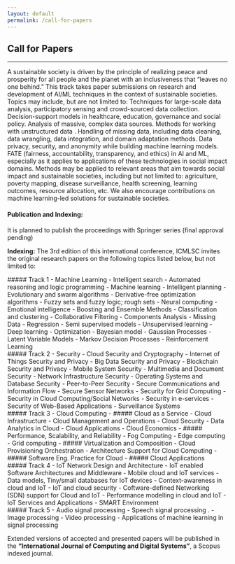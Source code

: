```yaml
---
layout: default
permalink: /call-for-papers
---
```

## Call for Papers
---

A sustainable society is driven by the principle of realizing peace and prosperity for all people and the planet with an inclusiveness that “leaves no one behind.”
This track takes paper submissions on research and development of AI/ML techniques in the context of sustainable societies. Topics may include, but are not limited to:
Techniques for large-scale data analysis, participatory sensing and crowd-sourced data collection. 
Decision-support models in healthcare, education, governance and social policy.
Analysis of massive, complex data sources.
Methods for working with unstructured data .
Handling of missing data, including data cleaning, data wrangling, data integration, and domain adaptation methods.
Data privacy, security, and anonymity while building machine learning models.
FATE (fairness, accountability, transparency, and ethics) in AI and ML, especially as it applies to applications of these technologies in social impact domains.
Methods may be applied to relevant areas that aim towards social impact and sustainable societies, including but not limited to: agriculture, poverty mapping, disease surveillance, health screening, learning outcomes, resource allocation, etc. 
We also encourage contributions on machine learning-led solutions for sustainable societies.

#### Publication and Indexing:

It is planned to publish the proceedings with Springer series (final approval pending)

**Indexing:** The 3rd edition of this international conference, ICMLSC invites the original research papers on the following topics listed below, but not limited to:
<div class="row">
<div class="col-md-4" markdown="1">
##### Track 1 - Machine Learning
- Intelligent search
- Automated reasoning and logic programming
- Machine learning
- Intelligent planning
- Evolutionary and swarm algorithms
- Derivative-free optimization algorithms
- Fuzzy sets and fuzzy logic; rough sets
- Neural computing
- Emotional intelligence
- Boosting and Ensemble Methods
- Classification and clustering
- Collaborative Filtering
- Components Analysis 
- Missing Data
- Regression 
- Semi supervised models
- Unsupervised learning
- Deep learning
- Optimization
- Bayesian model
- Gaussian Processes
- Latent Variable Models
- Markov Decision Processes
- Reinforcement Learning
</div>
<div class="col-md-3" markdown="1">
##### Track 2 - Security
- Cloud Security and Cryptography
- Internet of Things Security and Privacy
- Big Data Security and Privacy
- Blockchain Security and Privacy
- Mobile System Security
- Multimedia and Document Security
- Network Infrastructure Security
- Operating Systems and Database Security
- Peer-to-Peer Security
- Secure Communications and Information Flow
- Secure Sensor Networks
- Security for Grid Computing
- Security in Cloud Computing/Social Networks
- Security in e-services
- Security of Web-Based Applications
- Surveillance Systems
</div>
<div class="col-md-5" markdown="1">
##### Track 3 - Cloud Computing 
- ##### Cloud as a Service
  - Cloud Infrastructure 
  - Cloud Management and Operations 
  - Cloud Security 
  - Data Analytics in Cloud 
  - Cloud Applications
  - Cloud Economics
- ##### Performance, Scalability, and Reliability
  - Fog Computing
  - Edge computing
  - Grid computing
- ##### Virtualization and Composition 
  - Cloud Provisioning Orchestration 
  - Architecture Support for Cloud Computing
- ##### Software Eng. Practice for Cloud
- ##### Cloud Applications
</div>
</div>

<div class="row">
<div class="col-md-4" markdown="1">
##### Track 4
- IoT Network Design and Architecture
- IoT enabled Software Architectures and Middleware
- Mobile cloud and IoT services
- Data models, Tiny/small databases for IoT devices
- Context-awareness in cloud and IoT
- IoT and cloud security
- Coftware-defined Networking (SDN) support for Cloud and IoT
- Performance modelling in cloud and IoT
- IoT Services and Applications
- SMART Environment
</div>
<div class="col-md-3" markdown="1">
##### Track 5
- Audio signal processing
- Speech signal processing .
- Image processing
- Video processing
- Applications of machine learning in signal processing
</div>
</div>



Extended versions of accepted and presented papers will be published in the **“International Journal of Computing and Digital Systems”**, a Scopus indexed journal.


